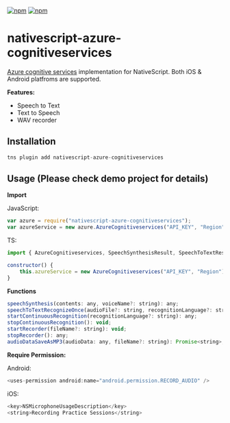 [![npm](https://img.shields.io/npm/v/nativescript-azure-cognitiveservices.svg)](https://www.npmjs.com/package/nativescript-azure-cognitiveservices)
[![npm](https://img.shields.io/npm/dt/nativescript-azure-cognitiveservices.svg?label=npm%20downloads)](https://www.npmjs.com/package/nativescript-azure-cognitiveservices)

# nativescript-azure-cognitiveservices
[Azure cognitive services](https://azure.microsoft.com/en-us/services/cognitive-services/) implementation for NativeScript. Both iOS & Android platfroms are supported.

**Features:**

* Speech to Text
* Text to Speech
* WAV recorder


## Installation

```javascript
tns plugin add nativescript-azure-cognitiveservices
```

## Usage (Please check demo project for details)

**Import**

JavaScript:
```javascript
var azure = require("nativescript-azure-cognitiveservices");
var azureService = new azure.AzureCognitiveservices("API_KEY", "Region");
```

TS:
```javascript
import { AzureCognitiveservices, SpeechSynthesisResult, SpeechToTextResult } from "nativescript-azure-cognitiveservices";

constructor() {
    this.azureService = new AzureCognitiveservices("API_KEY", "Region");
}
```

**Functions**
```javascript
speechSynthesis(contents: any, voiceName?: string): any;
speechToTextRecognizeOnce(audioFile?: string, recognitionLanguage?: string): any;
startContinuousRecognition(recognitionLanguage?: string): any;
stopContinuousRecognition(): void;
startRecorder(fileName?: string): void;
stopRecorder(): any;
audioDataSaveAsMP3(audioData: any, fileName?: string): Promise<string>;
```

**Require Permission:**

Android:
```javascript
<uses-permission android:name="android.permission.RECORD_AUDIO" />
```

iOS:
```javascript
<key>NSMicrophoneUsageDescription</key>
<string>Recording Practice Sessions</string>
```
